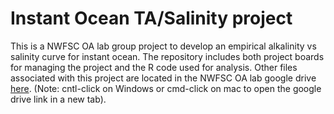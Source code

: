 # Instant Ocean TA/Salinity project

This is a NWFSC OA lab group project to develop an empirical alkalinity vs salinity curve for instant ocean. The repository includes both project boards for managing the project and the R code used for analysis. Other files associated with this project are located in the NWFSC OA lab google drive [here](https://drive.google.com/drive/folders/1DW_JOG0Mkw-oTr0FVxn_oepeiBXz59vU). (Note: cntl-click on Windows or cmd-click on mac to open the google drive link in a new tab).
